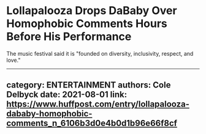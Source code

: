 # Lollapalooza Drops DaBaby Over Homophobic Comments Hours Before His Performance

The music festival said it is "founded on diversity, inclusivity, respect, and love."

---
category: ENTERTAINMENT
authors: Cole Delbyck
date: 2021-08-01
link: https://www.huffpost.com/entry/lollapalooza-dababy-homophobic-comments_n_6106b3d0e4b0d1b96e66f8cf
---
